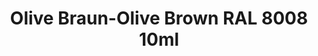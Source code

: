 ---
layout: product
title: "Olive Braun-Olive Brown RAL 8008 10ml"
price: "330" 
desc: "Acrylic Laquer 10mL"
img_path: "/assets/img/RC218.webp"
brand: "AK "
available: false
special_offer: false
new: false
soon: false
cat: "020000"
subcat: "020200"
subsubcat: "020201"
sifra: "RC218"
popular: false
spec: false
---
